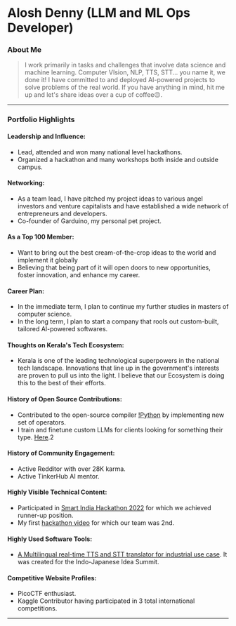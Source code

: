 # Alosh Denny (LLM and ML Ops Developer)

### About Me

> I work primarily in tasks and challenges that involve data science and machine learning. Computer VIsion, NLP, TTS, STT... you name it, we done it! I have committed to and deployed AI-powered projects to solve problems of the real world. If you have anything in mind, hit me up and let's share ideas over a cup of coffee😉.

---

### Portfolio Highlights

#### Leadership and Influence:

- Lead, attended and won many national level hackathons.
- Organized a hackathon and many workshops both inside and outside campus.

#### Networking:

- As a team lead, I have pitched my project ideas to various angel investors and venture capitalists and have established a wide network of entrepreneurs and developers.
- Co-founder of Garduino, my personal pet project.

#### As a Top 100 Member:

- Want to bring out the best cream-of-the-crop ideas to the world and implement it globally
- Believing that being part of it will open doors to new opportunities, foster innovation, and enhance my career.

#### Career Plan:

- In the immediate term, I plan to continue my further studies in masters of computer science.
- In the long term, I plan to start a company that rools out custom-built, tailored AI-powered softwares.

#### Thoughts on Kerala's Tech Ecosystem:

- Kerala is one of the leading technological superpowers in the national tech landscape. Innovations that line up in the government's interests are proven to pull us into the light. I believe that our Ecosystem is doing this to the best of their efforts.

#### History of Open Source Contributions:

- Contributed to the open-source compiler [!Python](https://github.com/rohittp0/not-python) by implementing new set of operators.
- I train and finetune custom LLMs for clients looking for something their type. [Here](https://github.com/aloshdenny/ScratchGPT).2

#### History of Community Engagement:

- Active Redditor with over 28K karma.
- Active TinkerHub AI mentor.

#### Highly Visible Technical Content:

- Participated in [Smart India Hackathon 2022](https://www.youtube.com/watch?v=evR7ujl-9fM) for which we achieved runner-up position.
- My first [hackathon video](https://www.youtube.com/watch?v=CUlLc_mFOrE) for which our team was 2nd.

#### Highly Used Software Tools:

- [A Multilingual real-time TTS and STT translator for industrial use case](https://github.com/aloshdenny/AutoTranslate). It was created for the Indo-Japanese Idea Summit.
#### Competitive Website Profiles:

- PicoCTF enthusiast.
- Kaggle Contributor having participated in 3 total international competitions.


---
